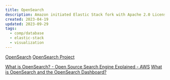 ```yaml
---
title: OpenSearch
description: Amazon initiated Elastic Stack fork with Apache 2.0 License
created: 2023-04-19
updated: 2023-09-29
tags:
  - comp/database
  - elastic-stack
  - visualization
---
```


[OpenSearch](https://opensearch.org/)
[OpenSearch Project](https://github.com/opensearch-project)

[What is OpenSearch? - Open Source Search Engine Explained - AWS](https://aws.amazon.com/what-is/opensearch/)
[What is OpenSearch and the OpenSearch Dashboard?](https://www.elastic.co/what-is/opensearch)
